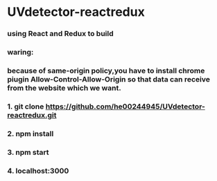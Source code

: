 # UVdetector-reactredux
### using React and Redux to build
### waring:
### because of same-origin policy,you have to install chrome piugin Allow-Control-Allow-Origin so that data can receive  from the         website which we want. 
### 1. git clone https://github.com/he00244945/UVdetector-reactredux.git
### 2. npm install
### 3. npm start
### 4. localhost:3000
